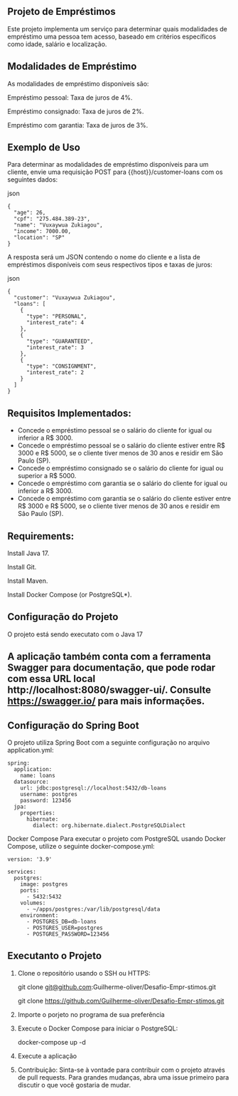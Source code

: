 ## Projeto de Empréstimos

Este projeto implementa um serviço para determinar quais modalidades de empréstimo uma pessoa tem acesso, baseado em critérios específicos como idade, salário e localização.

## Modalidades de Empréstimo
As modalidades de empréstimo disponíveis são:

Empréstimo pessoal: Taxa de juros de 4%.

Empréstimo consignado: Taxa de juros de 2%.

Empréstimo com garantia: Taxa de juros de 3%.

## Exemplo de Uso
Para determinar as modalidades de empréstimo disponíveis para um cliente, envie uma requisição POST para {{host}}/customer-loans com os seguintes dados:

json
```
{
  "age": 26,
  "cpf": "275.484.389-23",
  "name": "Vuxaywua Zukiagou",
  "income": 7000.00,
  "location": "SP"
}
```
A resposta será um JSON contendo o nome do cliente e a lista de empréstimos disponíveis com seus respectivos tipos e taxas de juros:

json
```
{
  "customer": "Vuxaywua Zukiagou",
  "loans": [
    {
      "type": "PERSONAL",
      "interest_rate": 4
    },
    {
      "type": "GUARANTEED",
      "interest_rate": 3
    },
    {
      "type": "CONSIGNMENT",
      "interest_rate": 2
    }
  ]
}
```
## Requisitos Implementados:

* Concede o empréstimo pessoal se o salário do cliente for igual ou inferior a R$ 3000.
* Concede o empréstimo pessoal se o salário do cliente estiver entre R$ 3000 e R$ 5000, se o cliente tiver menos de 30 anos e residir em São Paulo (SP).
* Concede o empréstimo consignado se o salário do cliente for igual ou superior a R$ 5000.
* Concede o empréstimo com garantia se o salário do cliente for igual ou inferior a R$ 3000.
* Concede o empréstimo com garantia se o salário do cliente estiver entre R$ 3000 e R$ 5000, se o cliente tiver menos de 30 anos e residir em São Paulo (SP).

## Requirements:

Install Java 17.

Install Git.

Install Maven.

Install Docker Compose (or PostgreSQL*).

## Configuração do Projeto

O projeto está sendo executato com o Java 17

## A aplicação também conta com a ferramenta Swagger para documentação, que pode rodar com essa URL local http://localhost:8080/swagger-ui/. Consulte https://swagger.io/ para mais informações.

## Configuração do Spring Boot
O projeto utiliza Spring Boot com a seguinte configuração no arquivo application.yml:
```
spring:
  application:
    name: loans
  datasource:
    url: jdbc:postgresql://localhost:5432/db-loans
    username: postgres
    password: 123456
  jpa:
    properties:
      hibernate:
        dialect: org.hibernate.dialect.PostgreSQLDialect
```
  
Docker Compose
Para executar o projeto com PostgreSQL usando Docker Compose, utilize o seguinte docker-compose.yml:
```
version: '3.9'

services:
  postgres:
    image: postgres
    ports:
      - 5432:5432
    volumes:
      - ~/apps/postgres:/var/lib/postgresql/data
    environment:
      - POSTGRES_DB=db-loans
      - POSTGRES_USER=postgres
      - POSTGRES_PASSWORD=123456
```
## Executanto o Projeto

1. Clone o repositório usando o SSH ou HTTPS:
   
    git clone git@github.com:Guilherme-oliver/Desafio-Empr-stimos.git

    git clone https://github.com/Guilherme-oliver/Desafio-Empr-stimos.git

2. Importe o porjeto no programa de sua preferência

3. Execute o Docker Compose para iniciar o PostgreSQL:

    docker-compose up -d

4. Execute a aplicação

5. Contribuição: Sinta-se à vontade para contribuir com o projeto através de pull requests. Para grandes mudanças, abra uma issue primeiro para discutir o que você gostaria de mudar.
